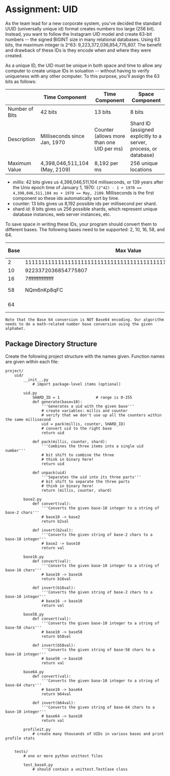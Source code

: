 # Assignment: UID


As the team lead for a new corporate system, you've decided the standard UUID (universally unique id) format creates numbers too large (256 bit). Instead, you want to follow the Instagram UID model and create 63-bit numbers -- the signed BIGINT size in many relational databases. Using 63 bits, the maximum integer is 2^63: 9,223,372,036,854,775,807. The benefit and drawback of these IDs is they encode when and where they were created.

As a unique ID, the UID must be unique in both space and time to allow any computer to create unique IDs in soluation -- without having to verify uniqueness with any other ocmputer. To this purpose, you'll assign the 63 bits as follows:

|                | Time Component                 | Time Component                            | Space Component                                                            |
|----------------|--------------------------------|-------------------------------------------|----------------------------------------------------------------------------|
| Number of Bits | 42 bits                        | 13 bits                                   | 8 bits                                                                     |
| Description    | Milliseconds since Jan, 1970   | Counter (allows more than one UID per ms) | Shard ID (assigned explicitly to a server, process, or database)           |
| Maximum Value  | 4,398,046,511,104 (May, 2109)  | 8,192 per ms                              | 256 unique locations                                                       |

* *millis*: 42 bits gives us 4,398,046,511,104 milliseconds, or 139 years after the Unix epoch time of January 1, 1970: `(2^42) - 1 + 1970 == 4,398,046,511,104 ms + 1970 == May, 2109`. Milliseconds is the first component so these ids automatically sort by time.
* counter: 13 bits gives us 8,192 possible ids per millisecond per shard.
* shard id: 8 bits gives us 256 possible shards, which represent unique database instances, web server instances, etc.

To save space in writing these IDs, your program should convert them to different bases. The following bases need to be supported: 2, 10, 16, 58, and 64.

| Base | Max Value                                                       | Num of Characters | Alphabet                                                                    |
|------|-----------------------------------------------------------------|-------------------|-----------------------------------------------------------------------------|
| 2    | 111111111111111111111111111111111111111111111111111111111111111 | 63                | 01                                                                          |
| 10   | 9223372036854775807                                             | 19                | 0123456789                                                                  |
| 16   | 7fffffffffffffff                                                | 16                | 0123456789ABCDEF                                                            |
| 58   | NQm6nKp8qFC                                                     | 11                | 123456789ABCDEFGHJKLMNPQRSTUVWXYZabcdefghijkmnopqrstuvwxyz (not used: 0OIl) |
| 64   |                                                                 |                   | 0123456789ABCDEFGHIJKLMNOPQRSTUVWXYZabcdefghijklmnopqrstuvwxyz-_            |

    Note that the Base 64 conversion is NOT Base64 encoding. Our algorithm needs to do a math-related number base conversion using the given alphabet.


## Package Directory Structure

Create the following project structure with the names given.  Function names are given within each file:
```
project/
    uid/
        __init__.py
            # import package-level items (optional)

        uid.py
            SHARD_ID = 1                # range is 0-255
            def generate(base=10):
                '''Generates a uid with the given base'''
                # create variables: millis and counter
                # verify that we don't use up all the counters within the same millisecond
                uid = pack(millis, counter, SHARD_ID)
                # convert uid to the right base
                return uid

            def pack(millis, counter, shard):
                '''Combines the three items into a single uid number'''
                # bit shift to combine the three
                # think in binary here!
                return uid

            def unpack(uid)
                '''Separates the uid into its three parts'''
                # bit shift to separate the three parts
                # think in binary here!
                return (millis, counter, shard)

        base2.py
            def convert(val):
                '''Converts the given base-10 integer to a string of base-2 chars'''
                # base10 -> base2
                return b2val

            def invert(b2val):
                '''Converts the given string of base-2 chars to a base-10 integer'''
                # base2 -> base10
                return val

        base16.py
            def convert(val):
                '''Converts the given base-10 integer to a string of base-16 chars'''
                # base10 -> base16
                return b16val

            def invert(b16val):
                '''Converts the given string of base-2 chars to a base-10 integer'''
                # base16 -> base10
                return val

        base58.py
            def convert(val):
                '''Converts the given base-10 integer to a string of base-58 chars'''
                # base10 -> base58
                return b58val

            def invert(b58val):
                '''Converts the given string of base-58 chars to a base-10 integer'''
                # base58 -> base10
                return val

        base64.py
            def convert(val):
                '''Converts the given base-10 integer to a string of base-64 chars'''
                # base10 -> base64
                return b64val

            def invert(b64val):
                '''Converts the given string of base-64 chars to a base-10 integer'''
                # base64 -> base10
                return val

        profileit.py
            # create many thousands of UIDs in various bases and print profile stats


    tests/
        # one or more python unittest files

        test_baseX.py
            # should contain a unittest.TestCase class

```


